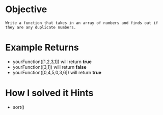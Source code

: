 # Objective
    Write a function that takes in an array of numbers and finds out if they are any duplicate numbers.

# Example Returns
* yourFunction([1,2,3,1]) will return **true**
* yourFunction([3,1]) will return **false**
* yourFunction([0,4,5,0,3,6]) will return **true**

# How I solved it Hints
* sort()
